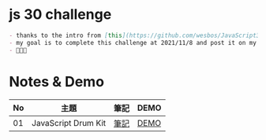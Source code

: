 # js 30 challenge

```Markdown
- thanks to the intro from [this](https://github.com/wesbos/JavaScript30), finding something interesting to improve my JS
- my goal is to complete this challenge at 2021/11/8 and post it on my portfolio
- 💪💪💪
```

# Notes & Demo

| No | 主題 | 筆記 | DEMO |
| --- | --- | --- | --- |
| 01 | JavaScript Drum Kit | [筆記]() | [DEMO]() |
